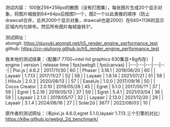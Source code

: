 测试内容：
100张256\*256px的散图（没有打图集），每张图片生成20个显示对象，将图片缩放到64\*64px后按图1一个，图2一个以此类推的顺序（防止drawcall合并，总共2000个显示对象，drawcall也是2000）在640*1136的显示区域内均匀排布。然后所有图片每帧旋转3°。

测试网址：
<br/>atomgit: https://qiuyuki.atomgit.net/h5_render_engine_performance_test
<br/>github: https://cn-qiuhong.github.io/h5_render_engine_performance_test

我本地的测试结果：（配置i7 7700+intel hd graphics 630集显+8g内存）
| engine | version | release time | fps(webgl) | fps(canvas) |
|---|---|---|---|---|
| Pixi.js       | 4.6.2     | 2017/11/30 | 60 |
| Phaser        | 3.18.1    | 2019/06/20 | 60 |
| Layaair       | 1.7.13    | 2017/11/27 | 52 | 58 |
| Layaair       | 1.8.14    | 2021/07/21 | 51 | 58 |
| HiloJs        | 2.0.2     | 2020/08/13 |    | 57 |
| EaselJs       | 1.0.0     | 2017/09/16 | 50 |
| Cocos Creator | 2.0.10    | 2019/05/28 | 45 |
| Egret         | 5.1.0     | 2017/05/?? | 37 | 59 |
| Egret         | 5.2.19    | 2019/05/13 | 37 | 59 |
| Egret         | 5.4.1     | 2021/03/04 | 36 | 59 |
| Layaair       | 2.1.0     | 2019/05/17 | 32 |
| Layaair       | 2.13.0    | 2021/12/20 | 29 |
| Layaair       | 3.1.4     | 2024/06/16 | 27 |
| Solar2d       | 3677      | 2022/08/03 | 10 |

原作者的测试网址：（有pixi.js 4.6.0,egret 5.1.0,layaair 1.7.13 三个引擎的对比）
https://k8w.github.io/webgl_2d_benchmark/
